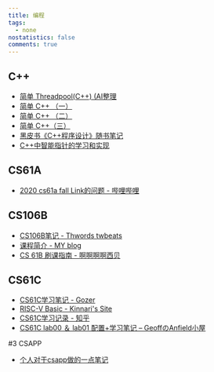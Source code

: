 ```yaml
---
title: 编程
tags:
  - none
nostatistics: false
comments: true
---
```


## C++

- [简单 Threadpool(C++) (AI整理](https://alicecooo.github.io/2025/02/06/Threadpool/)
- [简单 C++ （一）](https://alicecooo.github.io/2025/02/08/C++\(%E4%B8%80\)%C2%B7/)
- [简单 C++ （二）](https://alicecooo.github.io/2025/02/08/C++\(%E4%BA%8C\)/)
- [简单 C++（三）](https://alicecooo.github.io/2025/02/08/C++\%E4%B8%89%EF%BC%89/)
- [黑皮书《C++程序设计》随书笔记](https://blog.csdn.net/2303_79170920/article/details/141004421?spm=1001.2014.3001.5501)
- [C++中智能指针的学习和实现](https://www.li-zheng.icu/markdown/Computer/C++/Modern_C++/%E6%99%BA%E8%83%BD%E6%8C%87%E9%92%88.html)


## CS61A

- [2020 cs61a fall Link的问题 - 哔哩哔哩](https://www.bilibili.com/opus/1013056465851645956)

## CS106B

- [CS106B笔记 - Thwords twbeats](https://alicecooo.github.io/2025/02/04/CS106B%E7%AC%94%E8%AE%B0/)
- [课程简介  - MY blog](https://www.li-zheng.icu/markdown/OpenCourse/CS106B/CS106B_InFo.html)
- [CS 61B 刷课指南 - 啊啊啊啊西贝](https://mp.weixin.qq.com/s?__biz=Mzk1Nzg5ODc3Nw==&mid=2247483690&idx=1&sn=6c32e2e5197ba8932ad521dcc082bea8&chksm=c2a9373aea1f141ef6f6b1ed129166440a0cf741b272ff21b4246188523a1d3259cfab182f53&mpshare=1&scene=23&srcid=0401cABTr97sQDgid7sXVZRv&sharer_shareinfo=3480d9e8db5913223f221576863a04af&sharer_shareinfo_first=3480d9e8db5913223f221576863a04af#rd)

## CS61C
- [CS61C学习笔记 - Gozer](https://zhuanlan.zhihu.com/p/1905590685467378418)
- [RISC-V Basic - Kinnari's Site](https://kinnariyamamatanha.github.io/notes/cs61c/4-RISC-V/)
- [CS61C学习记录 - 知乎](https://zhuanlan.zhihu.com/column/c_1864361522593140738)
- [CS61C lab00 ＆ lab01 配置+学习笔记 – GeoffのAnfield小屋](http://www.geoffanfield.wiki/?p=154)


#3 CSAPP

- [个人对于csapp做的一点笔记](https://cyprer.github.io/blog/blog/csapp/)
